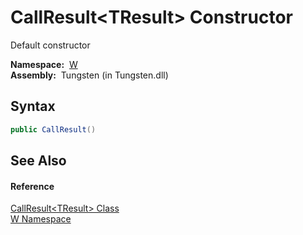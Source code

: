 CallResult&lt;TResult> Constructor
==================================
   Default constructor

  **Namespace:**  [W][1]  
  **Assembly:**  Tungsten (in Tungsten.dll)

Syntax
------

```csharp
public CallResult()
```


See Also
--------

#### Reference
[CallResult&lt;TResult> Class][2]  
[W Namespace][1]  

[1]: ../README.md
[2]: README.md